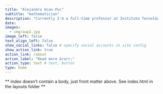 ```yaml
---
title: "Alejandro Ucan-Puc"
subtitle: "mathematician"
description: "Currently I'm a full-time professor at Instituto Tecnológico y de Estudios Superiores de Monterrey Campus Monterrey."
date:
images:
  - img/aup2.jpg
image_left: false
text_align_left: false
show_social_links: false # specify social accounts in site config
show_action_link: true
action_link: /about
action_label: "Read more &rarr;"
action_type: text # text, button
type: home
---
```


** index doesn't contain a body, just front matter above.
See index.html in the layouts folder **
